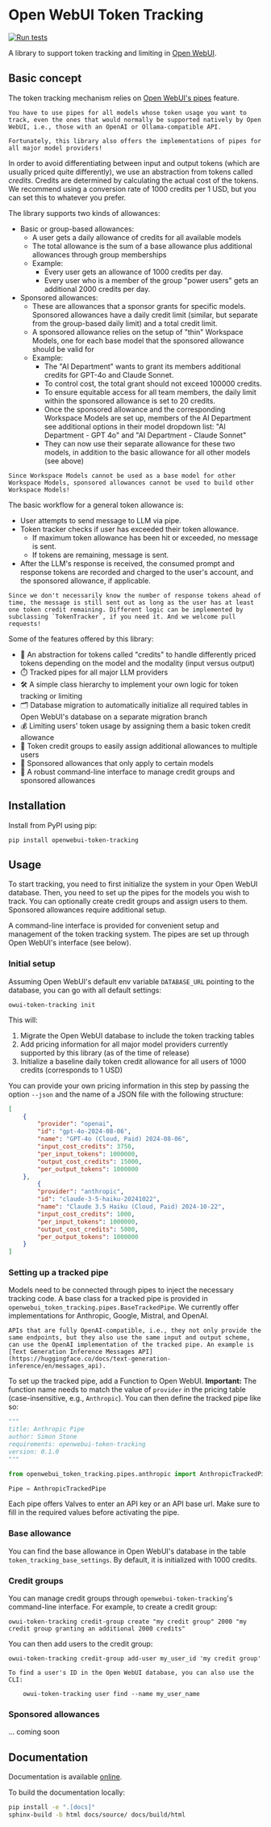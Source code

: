 # Open WebUI Token Tracking

[![Run tests](https://github.com/dartmouth/openwebui-token-tracking/actions/workflows/pytest.yml/badge.svg)](https://github.com/dartmouth/openwebui-token-tracking/actions/workflows/pytest.yml)

A library to support token tracking and limiting in [Open WebUI](https://openwebui.com/).


## Basic concept

The token tracking mechanism relies on [Open WebUI's pipes](https://docs.openwebui.com/pipelines/pipes/) feature.


```{warning}
You have to use pipes for all models whose token usage you want to track, even the ones that would normally be supported natively by Open WebUI, i.e., those with an OpenAI or Ollama-compatible API.

Fortunately, this library also offers the implementations of pipes for all major model providers!
```

In order to avoid differentiating between input and output tokens (which are usually priced quite differently), we use an abstraction from tokens called _credits_. Credits are determined by calculating the actual cost of the tokens. We recommend using a conversion rate of 1000 credits per 1 USD, but you can set this to whatever you prefer.

The library supports two kinds of allowances:

- Basic or group-based allowances:
  - A user gets a daily allowance of credits for all available models
  - The total allowance is the sum of a base allowance plus additional allowances through group memberships
  - Example:
    - Every user gets an allowance of 1000 credits per day.
    - Every user who is a member of the group "power users" gets an additional 2000 credits per day.
- Sponsored allowances:
  - These are allowances that a sponsor grants for specific models. Sponsored allowances have a daily credit limit (similar, but separate from the group-based daily limit) and a total credit limit.
  - A sponsored allowance relies on the setup of "thin" Workspace Models, one for each base model that the sponsored allowance should be valid for
  - Example:
    - The "AI Department" wants to grant its members additional credits for GPT-4o and Claude Sonnet.
    - To control cost, the total grant should not exceed 100000 credits.
    - To ensure equitable access for all team members, the daily limit within the sponsored allowance is set to 20 credits.
    - Once the sponsored allowance and the corresponding Workspace Models are set up, members of the AI Department see additional options in their model dropdown list: "AI Department - GPT 4o" and "AI Department - Claude Sonnet"
    - They can now use their separate allowance for these two models, in addition to the basic allowance for all other models (see above)

```{warning}
Since Workspace Models cannot be used as a base model for other Workspace Models, sponsored allowances cannot be used to build other Workspace Models!
```

The basic workflow for a general token allowance is:

- User attempts to send message to LLM via pipe.
- Token tracker checks if user has exceeded their token allowance.
  - If maximum token allowance has been hit or exceeded, no message is sent.
  - If tokens are remaining, message is sent.
- After the LLM's response is received, the consumed prompt and response tokens are recorded and charged to the user's account, and the sponsored allowance, if applicable.


```{hint}
Since we don't necessarily know the number of response tokens ahead of time, the message is still sent out as long as the user has at least one token credit remaining. Different logic can be implemented by subclassing `TokenTracker`, if you need it. And we welcome pull requests!
```

Some of the features offered by this library:

- 💸 An abstraction for tokens called "credits" to handle differently priced tokens depending on the model and the modality (input versus output)
- ⏱️ Tracked pipes for all major LLM providers
- 🛠️ A simple class hierarchy to implement your own logic for token tracking or limiting
- 🗂️ Database migration to automatically initialize all required tables in Open WebUI's database on a separate migration branch
- 💰 Limiting users' token usage by assigning them a basic token credit allowance
- 🏦 Token credit groups to easily assign additional allowances to multiple users
- 🎁 Sponsored allowances that only apply to certain models
- 🚀 A robust command-line interface to manage credit groups and sponsored allowances


## Installation

Install from PyPI using pip:

```
pip install openwebui-token-tracking
```

## Usage

To start tracking, you need to first initialize the system in your Open WebUI database. Then, you need to set up the pipes for the models you wish to track.
You can optionally create credit groups and assign users to them. Sponsored allowances require additional setup.

A command-line interface  is provided for convenient setup and management of the token tracking system. The pipes are set up through Open WebUI's interface (see below).

### Initial setup

Assuming Open WebUI's default env variable `DATABASE_URL` pointing to the database, you can go with all default settings:

```
owui-token-tracking init
```

This will:

1. Migrate the Open WebUI database to include the token tracking tables
2. Add pricing information for all major model providers currently supported by this library (as of the time of release)
3. Initialize a baseline daily token credit allowance for all users of 1000 credits (corresponds to 1 USD)

You can provide your own pricing information in this step by passing the option `--json` and the name of a JSON file with the following structure:

```json
[
    {
        "provider": "openai",
        "id": "gpt-4o-2024-08-06",
        "name": "GPT-4o (Cloud, Paid) 2024-08-06",
        "input_cost_credits": 3750,
        "per_input_tokens": 1000000,
        "output_cost_credits": 15000,
        "per_output_tokens": 1000000
    },
        {
        "provider": "anthropic",
        "id": "claude-3-5-haiku-20241022",
        "name": "Claude 3.5 Haiku (Cloud, Paid) 2024-10-22",
        "input_cost_credits": 1000,
        "per_input_tokens": 1000000,
        "output_cost_credits": 5000,
        "per_output_tokens": 1000000
    }
]
```


### Setting up a tracked pipe

Models need to be connected through pipes to inject the necessary tracking code. A base class for a tracked pipe is provided in `openwebui_token_tracking.pipes.BaseTrackedPipe`. We currently offer implementations for Anthropic, Google, Mistral, and OpenAI.

```{hint}
APIs that are fully OpenAI-compatible, i.e., they not only provide the same endpoints, but they also use the same input and output scheme, can use the OpenAI implementation of the tracked pipe. An example is [Text Generation Inference Messages API](https://huggingface.co/docs/text-generation-inference/en/messages_api).
```

To set up the tracked pipe, add a Function to Open WebUI. **Important:** The function name needs to match the value of `provider` in the pricing table (case-insensitive, e.g., `Anthropic`). You can then define the tracked pipe like so:

```python
"""
title: Anthropic Pipe
author: Simon Stone
requirements: openwebui-token-tracking
version: 0.1.0
"""

from openwebui_token_tracking.pipes.anthropic import AnthropicTrackedPipe

Pipe = AnthropicTrackedPipe

```

Each pipe offers Valves to enter an API key or an API base url. Make sure to fill in the required values before activating the pipe.

### Base allowance

You can find the base allowance in Open WebUI's database in the table `token_tracking_base_settings`. By default, it is initialized with 1000 credits.

### Credit groups

You can manage credit groups through `openwebui-token-tracking`'s command-line interface. For example, to create a credit group:

```
owui-token-tracking credit-group create "my credit group" 2000 "my credit group granting an additional 2000 credits"
```

You can then add users to the credit group:

```
owui-token-tracking credit-group add-user my_user_id 'my credit group'
```

```{hint}
To find a user's ID in the Open WebUI database, you can also use the CLI:

    owui-token-tracking user find --name my_user_name

```


### Sponsored allowances
... coming soon



## Documentation

Documentation is available [online](https://dartmouth.github.io/openwebui-token-tracking/).

To build the documentation locally:

```bash
pip install -e ".[docs]"
sphinx-build -b html docs/source/ docs/build/html
```